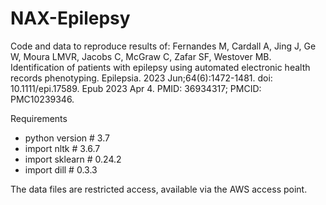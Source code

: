 # NAX-Epilepsy

Code and data to reproduce results of: 
Fernandes M, Cardall A, Jing J, Ge W, Moura LMVR, Jacobs C, McGraw C, Zafar SF, Westover MB. 
Identification of patients with epilepsy using automated electronic health records phenotyping. 
Epilepsia. 2023 Jun;64(6):1472-1481. doi: 10.1111/epi.17589. 
Epub 2023 Apr 4. PMID: 36934317; PMCID: PMC10239346.

Requirements
- python version # 3.7
- import nltk # 3.6.7
- import sklearn # 0.24.2
- import dill # 0.3.3

The data files are restricted access, available via the AWS access point. 

